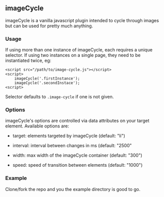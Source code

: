 ## imageCycle

imageCycle is a vanilla javascript plugin intended to cycle through images but can be used for pretty much anything.

### Usage

If using more than one instance of imageCycle, each requires a unique selector. If using two instances on a single page, they need to be instantiated twice, eg:

    <script src="/path/to/image-cycle.js"></script>
    <script>
        imageCycle('.firstInstance');
        imageCycle('.secondInstace');
    <script>

Selector defaults to `.image-cycle` if one is not given.

### Options

imageCycle's options are controlled via data attributes on your target element. Available options are:

- target: elements targeted by imageCycle (default: "li")

- interval: interval between changes in ms (default: "2500"

- width: max width of the imageCycle container (default: "300")

- speed: speed of transition between elements (default: "1000")

### Example

Clone/fork the repo and you the example directory is good to go.

